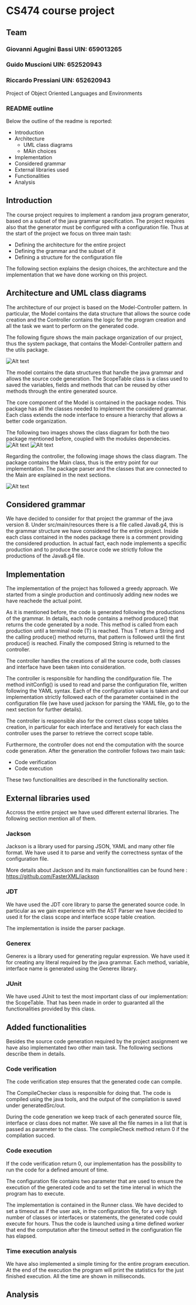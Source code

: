 # CS474 course project

## Team

### Giovanni Agugini Bassi UIN: 659013265

### Guido Muscioni UIN: 652520943

### Riccardo Pressiani UIN: 652620943

Project of Object Oriented Languages and Environments 

### README outline

Below the outline of the readme is reported:

* Introduction
* Architecture
	* UML class diagrams
	* MAin choices
* Implementation
* Considered grammar
* External libraries used
* Functionalities
* Analysis

## Introduction

The course project requires to implement a random java program generator, based on a subset of the java grammar specification. The project requires also that the generator must be configured with a configuration file. Thus at the start of the project we focus on three main tash:

* Defining the architecture for the entire project
* Defining the grammar and the subset of it
* Defining a structure for the configuration file

The following section explains the design choices, the architecture and the implementation that we have done working on this project.

## Architecture and UML class diagrams

The architecture of our project is based on the Model-Controller pattern. In particular, the Model contains the data structure that allows the source code creation and the Controller contains the logic for the program creation and all the task we want to perform on the generated code.

The following figure shows the main package organization of our project, thus the system package, that contains the Model-Controller pattern and the utils package.

![Alt text](architecture/System.png)

The model contains the data structures that handle the java grammar and allows the source code generation. The ScopeTable class is a class used to saved the variables, fields and methods that can be reused by other methods through the entire generated source.

The core component of the Model is contained in the package nodes. This package has all the classes needed to implement the considered grammar. Each class extends the node interface to ensure a hierarchy that allows a better code organization.

The following two images shows the class diagram for both the two package mentioned before, coupled with the modules dependecies.
![Alt text](architecture/Model.png)
![Alt text](architecture/Nodes.png)

Regarding the controller, the following image shows the class diagram. The package contains the Main class, thus is the entry point for our implementation. The package parser and the classes that are connected to the Main are explained in the next sections.

![Alt text](architecture/Controller.png)

## Considered grammar

We have decided to consider for that project the grammar of the java version 8. Under src/main/resources there is a file called Java8.g4, this is the grammar structure we have considered for the entire project. Inside each class contained in the nodes package there is a comment providing the considered production. In actual fact, each node implements a specific production and to produce the source code we strictly follow the productions of the Java8.g4 file.

## Implementation

The implementation of the project has followed a greedy approach. We started from a single production and continuosly adding new nodes we have reachede the actual point.

As it is mentioned before, the code is generated following the productions of the grammar. In details, each node contains a method produce() that returns the code generated by a node. This method is called from each production until a terminal node (T) is reached. Thus T return a String and the calling produce() method returns, that pattern is followed until the first produce() is reached. Finally the composed String is returned to the controller.

The controller handles the creations of all the source code, both classes and interface have been taken into consideration. 

The controller is responsible for handling the condifguration file. The method initConfig() is used to read and parse the configuration file, written following the YAML syntax. Each of the configuration value is taken and our implementation strictly followed each of the parameter contained in the configuration file (we have used jackson for parsing the YAML file, go to the next section for further details).

The controller is responsible also for the correct class scope tables creation, in particular for each interface and iteratively for each class the controller uses the parser to retrieve the correct scope table.

Furthermore, the controller does not end the computation with the source code generation. After the generation the controller follows two main task:

* Code verification
* Code execution

These two functionalities are described in the functionality section.

## External libraries used

Accross the entire project we have used different external libraries. The following section mention all of them.

### Jackson

Jackson is a library used for parsing JSON, YAML and many other file format. We have used it to parse and verify the correctness syntax of the configuration file. 

More details about Jackson and its main functionalities can be found here : https://github.com/FasterXML/jackson

### JDT

We have used the JDT core library to parse the generated source code. In particular as we gain experience with the AST Parser we have decided to used it for the class scope and interface scope table creation.

The implementation is inside the parser package.

### Generex

Generex is a library used for generating regular expression. We have used it for creating any literal required by the java grammar. Each method, variable, interface name is generated using the Generex library.

### JUnit

We have used JUnit to test the most important class of our implementation: the ScopeTable. That has been made in order to guaranted all the functionalities provided by this class.

## Added functionalities

Besides the source code generation required by the project assignment we have also implementated two other main task. The following sections describe them in details.

### Code verification

The code verification step ensures that the generated code can compile. 

The CompileChecker class is responsible for doing that. The code is compiled using the java tools, and the output of the compilation is saved under generatedSrc/out.

During the code generation we keep track of each generated source file, interface or class does not matter. We save all the file names in a list that is passed as parameter to the class. The compileCheck method return 0 if the compilation succed.

### Code execution 

If the code verification return 0, our implementation has the possibility to run the code for a defined amount of time.

The configuration file contains two parameter that are used to ensure the execution of the generated code and to set the time interval in which the program has to execute.

The implementation is contained in the Runner class. We have decided to set a timeout as if the user ask, in the configuration file, for a very high number of classes or interfaces or statements, the generated code could execute for hours. Thus the code is launched using a time defined worker that end the computation after the timeout setted in the configuration file has elapsed.

### Time execution analysis

We have also implemented a simple timing for the entire program execution. At the end of the execution the program will print the statistics for the just finished execution. All the time are shown in milliseconds.

## Analysis


